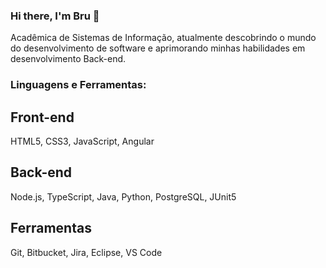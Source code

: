 ### Hi there, I'm Bru 👋

Acadêmica de Sistemas de Informação, atualmente descobrindo o mundo do desenvolvimento de software e aprimorando minhas habilidades em desenvolvimento Back-end.

### Linguagens e Ferramentas: 

## Front-end
HTML5, CSS3, JavaScript, Angular

## Back-end
Node.js, TypeScript, Java, Python, PostgreSQL, JUnit5

## Ferramentas
Git, Bitbucket, Jira, Eclipse, VS Code
